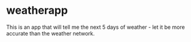 # weatherapp
This is an app that will tell me the next 5 days of weather - let it be more accurate than the weather network.
